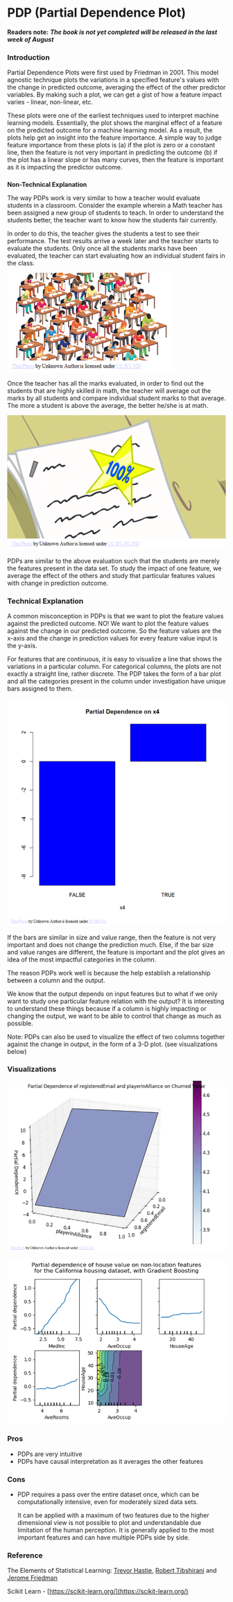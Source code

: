 # PDP \(Partial Dependence Plot\)

**Readers note:** _**The book is not yet completed will be released in the last week of August**_

### Introduction

Partial Dependence Plots were first used by Friedman in 2001. This model agnostic technique plots the variations in a specified feature's values with the change in predicted outcome, averaging the effect of the other predictor variables. By making such a plot, we can get a gist of how a feature impact varies  - linear, non-linear,  etc. 

These plots were one of the earliest techniques used to interpret machine learning models. Essentially, the plot shows the marginal effect of a feature on the predicted outcome for a machine learning model. As a result, the plots help get an insight into the feature importance. A simple way to judge feature importance from these plots is \(a\) if the plot is zero or a constant line, then the feature is not very important in predicting the outcome \(b\) if the plot has a linear slope or has many curves, then the feature is important as it is impacting the predictor outcome.

### 
**Non-Technical Explanation**

The way PDPs work is very similar to how a teacher would evaluate students in a classroom. Consider the example wherein a Math teacher has been assigned a new group of students to teach. In order to understand the students better, the teacher want to know how the students fair currently. 

In order to do this, the teacher gives the students a test to see their performance. The test results arrive a week later and the teacher starts to evaluate the students. Only once all the students marks have been evaluated, the teacher can start evaluating how an individual student fairs in the class. 

![](../.gitbook/assets/image%20%2839%29.png)

Once the teacher has all the marks evaluated, in order to find out the students that are highly skilled in math, the teacher will average out the marks by all students and compare individual student marks to that average. The more a student is above the average, the better he/she is at math. 

![](../.gitbook/assets/image%20%2838%29.png)

PDPs are similar to the above evaluation such that the students are merely the features present in the data set. To study the impact of one feature, we average the effect of the others and study that particular features values with change in prediction outcome.

### **Technical Explanation** 

A common misconception in PDPs is that we want to plot the feature values against the predicted outcome. NO! We want to plot the feature values against the change in our predicted outcome. So the feature values are the x-axis and the change in prediction values for every feature value input is the y-axis.

For features that are continuous, it is easy to visualize a line that shows the variations in a particular column. For categorical columns, the plots are not exactly a straight line, rather discrete. The PDP takes the form of a bar plot and all the categories present in the column under investigation have unique bars assigned to them.

![](../.gitbook/assets/image%20%2840%29.png)

If the bars are similar in size and value range, then the feature is not very important and does not change the prediction much. Else, if the bar size and value ranges are different, the feature is important and the plot gives an idea of the most impactful categories in the column.

The reason PDPs work well is because the help establish a relationship between a column and the output.

We know that the output depends on input features but to what if we only want to study one particular feature relation with the output? It is interesting to understand these things because if a column is highly impacting or changing the output, we want to be able to control that change as much as possible.

Note: PDPs can also be used to visualize the effect of two columns together against the change in output, in the form of a 3-D plot. \(see visualizations below\)

### Visualizations

![](../.gitbook/assets/image%20%2841%29.png)

![](../.gitbook/assets/image%20%2829%29.png)

### Pros

* PDPs are very intuitive 
* PDPs have causal interpretation as it averages the other features

### Cons

* PDP requires a pass over the entire dataset once, which can be computationally intensive, even for moderately sized data sets. 

  ‌It can be applied with a maximum of two features due to the higher dimensional view is not possible to plot and understandable due limitation of the human perception. It is generally applied to the most important features and can have multiple PDPs side by side. 

### Reference 

The Elements of Statistical Learning: [Trevor Hastie](http://www-stat.stanford.edu/~hastie/),  [Robert Tibshirani](http://www-stat.stanford.edu/~tibs/) and  [Jerome Friedman](http://www-stat.stanford.edu/~jhf)

Scikit Learn -  [https://scikit-learn.org/](https://scikit-learn.org/)



